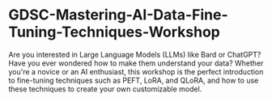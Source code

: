 # GDSC-Mastering-AI-Data-Fine-Tuning-Techniques-Workshop
Are you interested in Large Language Models (LLMs) like Bard or ChatGPT? Have you ever wondered how to make them understand your data? Whether you're a novice or an AI enthusiast, this workshop is the perfect introduction to fine-tuning techniques such as PEFT, LoRA, and QLoRA, and how to use these techniques to create your own customizable model.
